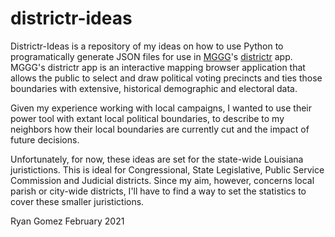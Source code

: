 # districtr-ideas

Districtr-Ideas is a repository of my ideas on how to use Python to programatically generate JSON files for use in [MGGG](@mggg)'s [districtr](https://districtr.org/) app. MGGG's districtr app is an interactive mapping browser application that allows the public to select and draw political voting precincts and ties those boundaries with extensive, historical demographic and electoral data.

Given my experience working with local campaigns, I wanted to use their power tool with extant local political boundaries, to describe to my neighbors how their local boundaries are currently cut and the impact of future decisions. 

Unfortunately, for now, these ideas are set for the state-wide Louisiana juristictions. This is ideal for Congressional, State Legislative, Public Service Commission and Judicial districts. Since my aim, however, concerns local parish or city-wide districts, I'll have to find a way to set the statistics to cover these smaller juristictions. 

Ryan Gomez
February 2021
